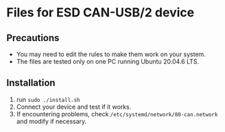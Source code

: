 # Files for ESD CAN-USB/2 device

## Precautions

- You may need to edit the rules to make them work on your system.
- The files are tested only on one PC running Ubuntu 20.04.6 LTS.

## Installation

1. run `sudo ./install.sh`
2. Connect your device and test if it works.
3. If encountering problems, check `/etc/systemd/network/80-can.network` and modify if necessary.